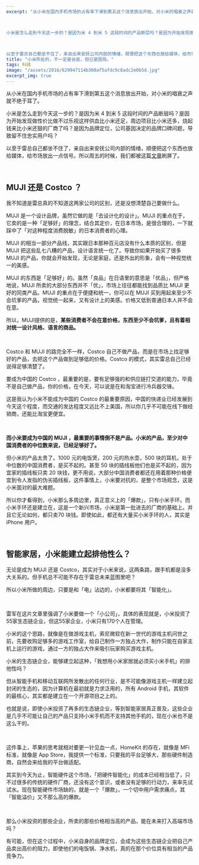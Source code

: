 ```yaml
---
excerpt: "从小米在国内手机市场的占有率下滑到第五这个消息放出开始，对小米的唱衰之声就不绝于耳了。



小米是怎么走到今天这一步的？是因为米 4 到米 5 这段时间的产品断层吗？是因为开始发现做性价比做不过乐视这样供血比小米还足，周边项目比小米还多，烧起钱来比小米还狠的厂商了吗？是因为品牌定位，公司基因决定的品牌口碑问题，导致留不住忠实用户吗？



以至于雷总自己都坐不住了，亲自出来安抚公司内部的情绪，顺便把这个东西也放给媒体，给市场放出一点信号。所以周五的时候，我们都被这篇[文章](https://tech.qq.com/a/20160708/047330.htm)刷屏了。"
title: "小米所处的，不一定是谷底，但已是困局。"
tags: 科技
image: "/assets/2016/629947114b300af5afdc9c8adc2e0b5d.jpg"
excerpt_img: true
---
```


从小米在国内手机市场的占有率下滑到第五这个消息放出开始，对小米的唱衰之声就不绝于耳了。

小米是怎么走到今天这一步的？是因为米 4 到米 5 这段时间的产品断层吗？是因为开始发现做性价比做不过乐视这样供血比小米还足，周边项目比小米还多，烧起钱来比小米还狠的厂商了吗？是因为品牌定位，公司基因决定的品牌口碑问题，导致留不住忠实用户吗？

以至于雷总自己都坐不住了，亲自出来安抚公司内部的情绪，顺便把这个东西也放给媒体，给市场放出一点信号。所以周五的时候，我们都被这篇[文章](https://tech.qq.com/a/20160708/047330.htm)刷屏了。

<br>

## MUJI 还是 Costco ？

我不知道是雷总真的不知道这两家公司的区别，还是没想清楚自己要做什么。

MUJI 是一个设计品牌，虽然它做的是「去设计化的设计」。MUJI 的重点在于，它卖的是一种「足够好」的理念，结合其定价，在日本市场，是很合理的，一下就踩中了「对这种程度消费脱敏」的日本消费者的心理。

MUJI 的相当一部分产品线，其实跟日本那种百元店没有什么本质的区别，但是 MUJI 把这些乱七八糟的产品，设计语言统一化了。导致你如果开始买了很多 MUJI 的产品，你就会开始发现，无论是家庭，还是外出的形象，会有一种视觉统一的美感。

MUJI 的东西是「足够好」的。虽然「良品」在日语里的意思是「优品」，但严格地说，MUJI 所卖的大部分东西并不「优」，市场上往往都能找到品质比 MUJI 更好的同类产品。MUJI 的重点在于便捷和统一，你可以在 MUJI 买到用起来至少不会坑爹的产品，视觉统一起来，又有设计上的美感。价格又低到普通日本人并不会在意。

所以，MUJI提供的是，**某些消费者不会在意价格，东西至少不会坑爹，且有着相对统一设计风格、语言的商品。**

<br>

Costco 和 MUJI 的路完全不一样，Costco 自己不做产品，而是在市场上找足够好的产品，去把这个产品做到足够低的价格。Costco 的模式，其实雷总自己已经说得足够清楚了。

要成为中国的 Costco ，最重要的是，要有足够强的和供应链打交道的能力，毕竟不是自己做产品，你的价格，在今天，可以说是在和淘宝进行冷兵器交锋。

这是我认为小米不能成为中国的 Costco 的最重要原因，中国的快递业已经发展到今天这个程度，而交通的发达程度又远比不上美国，所以你几乎不可能在线下做经销商，还能比淘宝更便宜。

<br>

**而小米要成为中国的 MUJI ，最重要的事情倒不是产品。小米的产品，至少对中国消费者的中位数来说，已经足够好了。**

但小米的产品太贵了。1000 元的电饭煲，200 元的热水壶，500 块的耳机，处于中位数的中国消费者，是买不起的。甚至 50 块的插线板他们也是买不起的，因为宜家的插线板只卖 20 块钱，更不用说，大部分中国消费者都还在用着那种价格便宜到令人发指的伪劣插线板，这件事情上，小米要对抗的，是整个市场观念，这是小米面对的最大难题。

所以你才看得到，小米那么多周边里，真正意义上的「爆款」，只有小米手环。而小米手环还是建立在，这是一个新兴市场，小米是第一批进去的厂商的基础上。并且它无论如何，都只卖70 块钱。即使如此，都还有大量买小米手环的人，其实是 iPhone 用户。

<br>

## 智能家居，小米能建立起排他性么？

无论是成为 MUJI 还是 Costco，其实对于小米来说，这两条路，跟手机都是没多大关系的。但手机总不可能不存在于雷总未来蓝图里吧？

所以小米所做的周边，只要是和「电」沾边的，小米都要将其「智能化」。

<br>

雷军在这片文章里强调了小米要做一个「小公司」，具体的表现就是，小米投资了55家生态链企业，但这55家企业，小米只有170个人在管理。

小米的这个思路，就像是在做游戏主机，索尼微软在新一世代的游戏主机问世之前，先要收购足够多的游戏工作室，给自己制作一方独占大作，制作只能在自家主机上运行的游戏，通过一方的独占大作来吸引玩家购买游戏主机。

小米的生态链企业，能够建立起这种，「我想用小米家居就必须买小米手机」的排他性吗？

但从智能手机和移动互联网所发散出的任何行业，是不可能像游戏主机一样建立起封闭的生态的，因为计算机在最初就是力求泛用的，所有 Android 手机，其软件的最核心，其实都是建立在一个开源项目之上的。

也就是说，即使小米投资了再多的生态链企业，等到智能家居真正普及，这些企业是几乎不可能让自己的产品只支持小米手机而不支持其他手机的，现在小米也不是这么干的。

<br>

这件事上，苹果的思考就相对要更一针见血一点，HomeKit 的存在，就像是 MFi 标准，就像是 App Store，我提供一个标准，只要我的平台足够大，那些硬件制造商，自然会来给我的平台做适配。

其实到今天为止，智能硬件这个市场，「把硬件智能化」的成本已经相当低了，只不过很多的传统的硬件厂商，还没有这个意识，或者没有足够的行动力，来率先试试水。现在智能硬件市场缺的，就是一个「爆款」，一个切中用户需求痛点，其「智能溢价」又不那么高的爆款。

<br>

那么小米投资的那些企业，所卖的那些价格相当高的产品，能在未来打入高端市场吗？

有可能，但在这个过程中，小米自身的品牌定位，会成为这些生态链企业把自己产品卖出高价的阻力，即使他们的电饭锅、净水机，真的在那个价位具有相当的产品竞争力。

